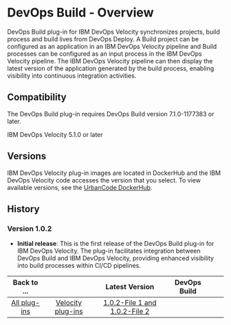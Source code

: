 
# DevOps Build - Overview

DevOps Build plug-in for IBM DevOps Velocity synchronizes projects, build process and build lives from DevOps Deploy. A Build project can be configured as an application in an IBM DevOps Velocity pipeline and Build processes can be configured as an input process in the IBM DevOps Velocity pipeline. The IBM DevOps Velocity pipeline can then display the latest version of the application generated by the build process, enabling visibility into continuous integration activities.

## Compatibility

The DevOps Build plug-in requires DevOps Build version 7.1.0-1177383 or later.

IBM DevOps Velocity 5.1.0 or later

## Versions

IBM DevOps Velocity plug-in images are located in DockerHub and the IBM DevOps Velocity code accesses the version that you select. To view available versions, see the [UrbanCode DockerHub](https://hub.docker.com/r/urbancode/ucv-ext-build/tags).

## History

### Version 1.0.2

* **Initial release**: This is the first release of the DevOps Build plug-in for IBM DevOps Velocity. The plug-in facilitates integration between DevOps Build and IBM DevOps Velocity, providing enhanced visibility into build processes within CI/CD pipelines.


|Back to ...||Latest Version|DevOps Build |||
| :---: | :---: | :---: | :---: | :---: | :---: |
|[All plug-ins](../../index.md)|[Velocity plug-ins](../README.md)|[1.0.2-File 1 ](https://raw.githubusercontent.com/UrbanCode/IBM-UCV-PLUGINS/main/files/ucv-ext-build/ucv-ext-build%3A1.0.2.tar.7z.001)[and 1.0.2-File 2](https://raw.githubusercontent.com/UrbanCode/IBM-UCV-PLUGINS/main/files/ucv-ext-build/ucv-ext-build%3A1.0.2.tar.7z.002)|